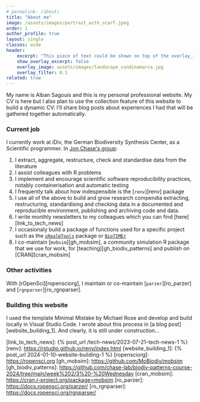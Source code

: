 ```yaml
---
# permalink: /about/
title: "About me"
image: /assets/images/portrait_with_scarf.jpeg
order: 1
author_profile: true
layout: single
classes: wide
header:
    excerpt: "This piece of text could be shown on top of the overlay_image, just under the title"
    show_overlay_excerpt: false
    overlay_image: assets/images/landscape_cundinamarca.jpg
    overlay_filter: 0.1
related: true
---
```


My name is Alban Sagouis and this is my personal professional website. My CV is here but I also plan to use the collection feature of this website to build a dynamic CV: I'll share blog posts about experiences I had that will be gathered together automatically.

### Current job
I currently work at iDiv, the German Biodiversity Synthesis Center, as a Scientific programmer. In [Jon Chase's group][chaselab]:
1. I extract, aggregate, restructure, check and standardise data from the literature
2. I assist colleagues with R problems
3. I implement and encourage scientific software reproducibility practices, notably containerisation and automatic testing
4. I frequently talk about how indespensible is the [`renv`][renv] package
5. I use all of the above to build and grow research compendia extracting, restructuring, standardising and checking data in a documented and reproducible environment, publishing and archiving code and data.
6. I write monthly newsletters to my colleagues which you can find [here][link_to_tech_news]
7. I occasionaly build a package of functions used for a specific project such as the [`sRealmTools`][gh_srealmtools] package or [`BioTIMEr`][gh_biotimer]
8. I co-maintain [`mobsim`][gh_mobsim], a community simulation R package that we use for work, for [teaching][gh_biodiv_patterns] and publish on [CRAN][cran_mobsim]

### Other activities
With [rOpenSci][ropensciorg], I maintain or co-maintain [`parzer`][ro_parzer] and [`rgnparser`][ro_rgnparser].

### Building this website
I used the template Minimal Mistake by Michael Rose and develop and build locally in Visual Studio Code. I wrote about this process in [a blog post][website_building_1]. And clearly, it is still under construction...

<!-- [CV]:                 {% link _pages/cv.md %} -->
[chaselab]:           https://www.idiv.de/en/groups-and-people/core-groups/synthesis.html
[gh_srealmtools]:     https://github.com/sRealmWG/sRealmTools
[gh_biotimer]:        https://github.com/bioTIMEHub/BioTIMEr
[link_to_tech_news]:  {% post_url /tech-news/2023-07-21-tech-news-1 %}
[renv]:               https://rstudio.github.io/renv/index.html
[website_building_1]: {% post_url 2024-01-10-website-building-1 %}
[ropensciorg]:        https://ropensci.org
[gh_mobsim]:          https://github.com/MoBiodiv/mobsim
[gh_biodiv_patterns]: https://github.com/chase-lab/biodiv-patterns-course-2024/tree/main/week%202/3%20-%20Wednesday
[cran_mobsim]:        https://cran.r-project.org/package=mobsim
[ro_parzer]:          https://docs.ropensci.org/parzer/
[ro_rgnparser]:       https://docs.ropensci.org/rgnparser/
